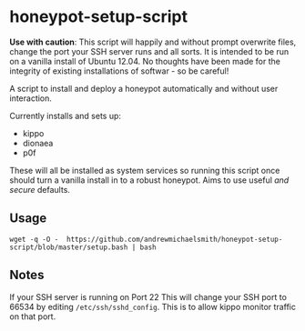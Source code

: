 honeypot-setup-script
=====================
**Use with caution**: This script will happily and without prompt overwrite files, change the port your SSH server runs and all sorts. It is intended to be run on a vanilla install of Ubuntu 12.04. No thoughts have been made for the integrity of existing installations of softwar - so be careful!

A script to install and deploy a honeypot automatically and without user interaction. 

Currently installs and sets up:

* kippo
* dionaea
* p0f

These will all be installed as system services so running this script once should turn a vanilla install in to a robust honeypot. Aims to use useful _and secure_ defaults. 

Usage
---------------------
    wget -q -O -  https://github.com/andrewmichaelsmith/honeypot-setup-script/blob/master/setup.bash | bash

Notes
---------------------
If your SSH server is running on Port 22 This will change your SSH port to 66534 by editing `/etc/ssh/sshd_config`. This is to allow kippo monitor traffic on that port.

